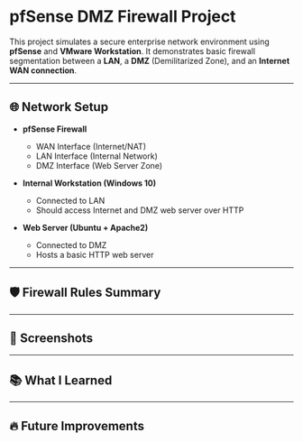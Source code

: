 # pfSense DMZ Firewall Project

This project simulates a secure enterprise network environment using **pfSense** and **VMware Workstation**. It demonstrates basic firewall segmentation between a **LAN**, a **DMZ** (Demilitarized Zone), and an **Internet WAN connection**.

---
## 🌐 Network Setup

- **pfSense Firewall**  
  - WAN Interface (Internet/NAT)
  - LAN Interface (Internal Network)
  - DMZ Interface (Web Server Zone)

- **Internal Workstation (Windows 10)**  
  - Connected to LAN
  - Should access Internet and DMZ web server over HTTP

- **Web Server (Ubuntu + Apache2)**  
  - Connected to DMZ
  - Hosts a basic HTTP web server

---

## 🛡️ Firewall Rules Summary

---

## 📸 Screenshots

---

## 📚 What I Learned

---

## 🔥 Future Improvements
